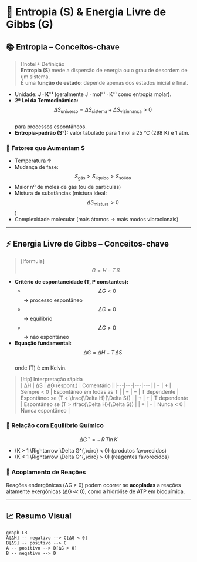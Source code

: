 # 🔄 Entropia (S) & Energia Livre de Gibbs (G)

## 📚 Entropia – Conceitos-chave
> [!note]+ Definição  
> **Entropia (S)** mede a dispersão de energia ou o grau de desordem de um sistema.  
> É uma **função de estado**: depende apenas dos estados inicial e final.

- Unidade: **J · K⁻¹** (geralmente J · mol⁻¹ · K⁻¹ como entropia molar).  
- **2ª Lei da Termodinâmica:**  
  $$\Delta S_{\text{universo}} = \Delta S_{\text{sistema}} + \Delta S_{\text{vizinhança}} > 0$$  
  para processos espontâneos.  
- **Entropia-padrão (S°):** valor tabulado para 1 mol a 25 °C (298 K) e 1 atm.

### 🔧 Fatores que Aumentam S
- Temperatura ↑  
- Mudança de fase: $$S_{\text{gás}} > S_{\text{líquido}} > S_{\text{sólido}}$$  
- Maior nº de moles de gás (ou de partículas)  
- Mistura de substâncias (mistura ideal: $$\Delta S_\text{mistura} > 0$$)  
- Complexidade molecular (mais átomos → mais modos vibracionais)

---

## ⚡ Energia Livre de Gibbs – Conceitos-chave
> [!formula]  
> $$G = H - T\,S$$  

- **Critério de espontaneidade (T, P constantes):**  
  - $$\Delta G < 0$$ → processo espontâneo  
  - $$\Delta G = 0$$ → equilíbrio  
  - $$\Delta G > 0$$ → não espontâneo  
- **Equação fundamental:**  
  $$\Delta G = \Delta H - T\,\Delta S$$  
  onde \(T\) é em Kelvin.  

> [!tip] Interpretação rápida  
> | ΔH | ΔS | ΔG (espont.) | Comentário |
> |---|---|---|---|
> | − | + | Sempre < 0 | Espontâneo em todas as T |
> | − | − | T dependente | Espontâneo se \(T < \frac{\Delta H}{\Delta S}\) |
> | + | + | T dependente | Espontâneo se \(T > \frac{\Delta H}{\Delta S}\) |
> | + | − | Nunca < 0 | Nunca espontâneo |

### 🔄 Relação com Equilíbrio Químico
$$\Delta G^{\,\circ} = -\,R\,T \ln K$$  
- \(K > 1 \Rightarrow \Delta G^{\,\circ} < 0\) (produtos favorecidos)  
- \(K < 1 \Rightarrow \Delta G^{\,\circ} > 0\) (reagentes favorecidos)

### 🔌 Acoplamento de Reações
Reações endergônicas (ΔG > 0) podem ocorrer se **acopladas** a reações altamente exergônicas (ΔG ≪ 0), como a hidrólise de ATP em bioquímica.

---

## 📈 Resumo Visual
```mermaid
graph LR
A[ΔH] -- negativo --> C[ΔG < 0]
B[ΔS] -- positivo --> C
A -- positivo --> D[ΔG > 0]
B -- negativo --> D
